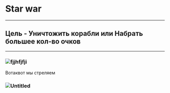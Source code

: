 # Star war
----------------------------
## Цель - Уничтожить корабли или Набрать большее кол-во очков
----------------------------
### ![fjjhfjfji](https://user-images.githubusercontent.com/106420299/170918485-be908816-e4e6-4fb1-9046-989b3b06383d.png)
Вотаквот мы стреляем
### ![Untitled](https://user-images.githubusercontent.com/106420299/170918850-f7f380d1-5972-4adc-8856-ca9156016e92.png)


